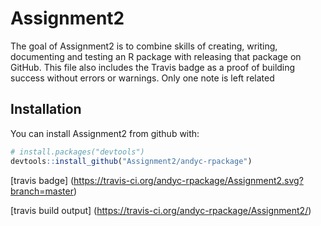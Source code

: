 # Assignment2

The goal of Assignment2 is to combine skills of creating, writing, documenting and testing an R package with releasing that package on GitHub. This file also includes the Travis badge as a proof of building success without errors or warnings. Only one note is left related  

## Installation

You can install Assignment2 from github with:

```R
# install.packages("devtools")
devtools::install_github("Assignment2/andyc-rpackage")
```
[travis badge] (https://travis-ci.org/andyc-rpackage/Assignment2.svg?branch=master)

[travis build output] (https://travis-ci.org/andyc-rpackage/Assignment2/)
